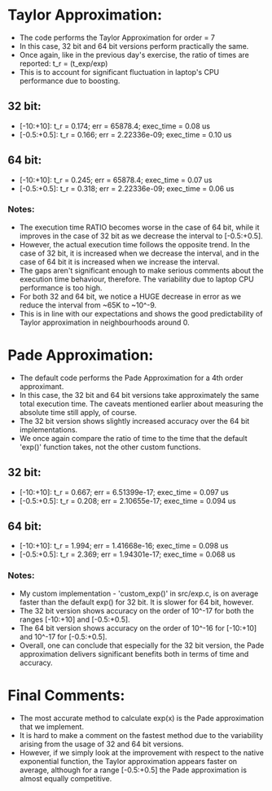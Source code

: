# Taylor Approximation:

- The code performs the Taylor Approximation for order = 7
- In this case, 32 bit and 64 bit versions perform practically the same.
- Once again, like in the previous day's exercise, the ratio of times are reported: t\_r = (t\_exp/exp)
- This is to account for significant fluctuation in laptop's CPU performance due to boosting.

## 32 bit:
- [-10:+10]: t\_r = 0.174; err = 65878.4; exec\_time = 0.08 us
- [-0.5:+0.5]: t\_r = 0.166; err = 2.22336e-09; exec\_time = 0.10 us

## 64 bit:
- [-10:+10]: t\_r = 0.245; err = 65878.4; exec\_time = 0.07 us
- [-0.5:+0.5]: t\_r = 0.318; err = 2.22336e-09; exec\_time = 0.06 us

### Notes:

- The execution time RATIO becomes worse in the case of 64 bit, while it improves in the case of 32 bit as we decrease the interval to [-0.5:+0.5].
- However, the actual execution time follows the opposite trend. In the case of 32 bit, it is increased when we decrease the interval, and in the case of 64 bit it is increased when we increase the interval.
- The gaps aren't significant enough to make serious comments about the execution time behaviour, therefore. The variability due to laptop CPU performance is too high.
- For both 32 and 64 bit, we notice a HUGE decrease in error as we reduce the interval from ~65K to ~10^-9.
- This is in line with our expectations and shows the good predictability of Taylor approximation in neighbourhoods around 0.

# Pade Approximation:

- The default code performs the Pade Approximation for a 4th order approximant.
- In this case, the 32 bit and 64 bit versions take approximately the same total execution time. The caveats mentioned earlier about measuring the absolute time still apply, of course.
- The 32 bit version shows slightly increased accuracy over the 64 bit implementations.
- We once again compare the ratio of time to the time that the default 'exp()' function takes, not the other custom functions.

## 32 bit:
- [-10:+10]: t\_r = 0.667; err = 6.51399e-17; exec\_time = 0.097 us
- [-0.5:+0.5]: t\_r = 0.208; err = 2.10655e-17; exec\_time = 0.094 us

## 64 bit:
- [-10:+10]: t\_r = 1.994; err = 1.41668e-16; exec\_time = 0.098 us
- [-0.5:+0.5]: t\_r = 2.369; err = 1.94301e-17; exec\_time = 0.068 us

### Notes:

- My custom implementation - 'custom\_exp()' in src/exp.c, is on average faster than the default exp() for 32 bit. It is slower for 64 bit, however.
- The 32 bit version shows accuracy on the order of 10^-17 for both the ranges [-10:+10] and [-0.5:+0.5].
- The 64 bit version shows accuracy on the order of 10^-16 for [-10:+10] and 10^-17 for [-0.5:+0.5].
- Overall, one can conclude that especially for the 32 bit version, the Pade approximation delivers significant benefits both in terms of time and accuracy.

# Final Comments:

- The most accurate method to calculate exp(x) is the Pade approximation that we implement.
- It is hard to make a comment on the fastest method due to the variability arising from the usage of 32 and 64 bit versions.
- However, if we simply look at the improvement with respect to the native exponential function, the Taylor approximation appears faster on average, although for a range [-0.5:+0.5] the Pade approximation is almost equally competitive.

